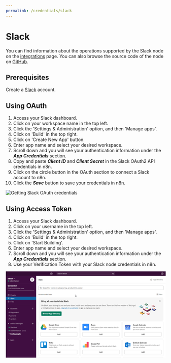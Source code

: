 ```yaml
---
permalink: /credentials/slack
---
```


# Slack

You can find information about the operations supported by the Slack node on the [integrations](https://n8n.io/integrations/n8n-nodes-base.slack) page. You can also browse the source code of the node on [GitHub](https://github.com/n8n-io/n8n/tree/master/packages/nodes-base/nodes/Slack).

## Prerequisites

Create a [Slack](https://slack.com/) account.

## Using OAuth

1. Access your Slack dashboard.
2. Click on your workspace name in the top left.
3. Click the 'Settings & Administration' option, and then 'Manage apps'.
4. Click on 'Build' in the top right.
5. Click on 'Create New App' button.
6. Enter app name and select your desired workspace.
7. Scroll down and you will see your authentication information under the ***App Credentials*** section.
8. Copy and paste ***Client ID*** and ***Client Secret*** in the Slack OAuth2 API credentials in n8n.
9. Click on the circle button in the OAuth section to connect a Slack account to n8n.
10. Click the ***Save*** button to save your credentials in n8n.

![Getting Slack OAuth credentials](./using-oauth.gif)

## Using Access Token

1. Access your Slack dashboard.
2. Click on your username in the top left.
3. Click the 'Settings & Administration' option, and then 'Manage apps'.
4. Click on 'Build' in the top right.
5. Click on 'Start Building'.
6. Enter app name and select your desired workspace.
7. Scroll down and you will see your authentication information under the ***App Credentials*** section.
8. Use your Verification Token with your Slack node credentials in n8n.

![Getting Slack credentials](./using-access-token.gif)
